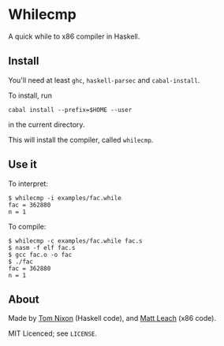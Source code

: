 Whilecmp
========

A quick while to x86 compiler in Haskell.

Install
-------

You'll need at least `ghc`, `haskell-parsec` and `cabal-install`.

To install, run

	cabal install --prefix=$HOME --user

in the current directory.

This will install the compiler, called `whilecmp`.

Use it
------

To interpret:

	$ whilecmp -i examples/fac.while 
	fac = 362880
	n = 1

To compile:

	$ whilecmp -c examples/fac.while fac.s
	$ nasm -f elf fac.s
	$ gcc fac.o -o fac
	$ ./fac
	fac = 362880
	n = 1

About
-----

Made by [Tom Nixon](https://github.com/tomjnixon) (Haskell code), and [Matt Leach](https://github.com/matty3269) (x86 code).

MIT Licenced; see `LICENSE`.
